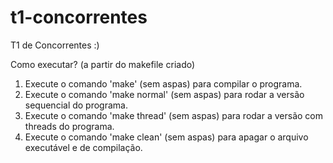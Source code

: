 # t1-concorrentes
T1 de Concorrentes :)

Como executar? (a partir do makefile criado)
1. Execute o comando 'make' (sem aspas) para compilar o programa.
2. Execute o comando 'make normal' (sem aspas) para rodar a versão sequencial do programa.
3. Execute o comando 'make thread' (sem aspas) para rodar a versão com threads do programa.
4. Execute o comando 'make clean' (sem aspas) para apagar o arquivo executável e de compilação.